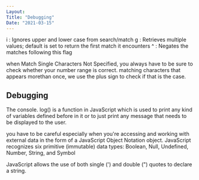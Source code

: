 ```yaml
---
Layout:
Title: "Debugging"
Date: "2021-03-15"
---
```


i : Ignores upper and lower case from search/match
g : Retrieves multiple values; default is set to return the first match it encounters
^ : Negates the matches following this flag

when Match Single Characters Not Specified, you always have to be sure to check whether your number range is correct. matching characters that appears morethan once, we use the plus sign to check if that is the case.

## Debugging
The console. log() is a function in JavaScript which is used to print any kind of variables defined before in it or to just print any message that needs to be displayed to the user.

you have to be careful especially when you're accessing and working with external data in the form of a JavaScript Object Notation object. JavaScript recognizes six primitive (immutable) data types: Boolean, Null, Undefined, Number, String, and Symbol

JavaScript allows the use of both single (') and double (") quotes to declare a string.
